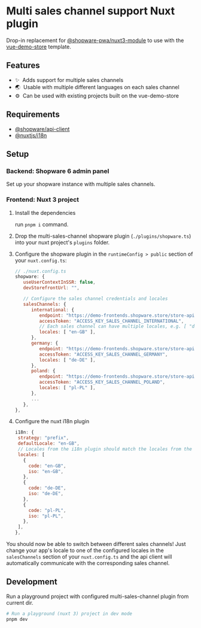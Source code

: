 # Multi sales channel support Nuxt plugin

Drop-in replacement for [@shopware-pwa/nuxt3-module](https://www.npmjs.com/package/@shopware-pwa/nuxt3-module)
to use with the [vue-demo-store](https://github.com/shopware/frontends/tree/main/templates/vue-demo-store) template.

## Features

- ✨ &nbsp;Adds support for multiple sales channels
- 🌏 &nbsp;Usable with multiple different languages on each sales channel
- ⚙️ &nbsp;Can be used with existing projects built on the vue-demo-store

## Requirements

- [@shopware/api-client](https://www.npmjs.com/package/@shopware/api-client)
- [@nuxtjs/i18n](https://www.npmjs.com/package/@nuxtjs/i18n)

## Setup

### Backend: Shopware 6 admin panel

Set up your shopware instance with multiple sales channels.

### Frontend: Nuxt 3 project

1. Install the dependencies

   run `pnpm i` command.

2. Drop the multi-sales-channel shopware plugin (`./plugins/shopware.ts`)
   into your nuxt project's `plugins` folder.

3. Configure the shopware plugin in the `runtimeConfig > public` section of your `nuxt.config.ts`:
   
   ```js
   // ./nuxt.config.ts
   shopware: {
      useUserContextInSSR: false, 
      devStorefrontUrl: "",
   
      // Configure the sales channel credentials and locales
      salesChannels: {
         international: {
            endpoint: "https://demo-frontends.shopware.store/store-api/",
            accessToken: "ACCESS_KEY_SALES_CHANNEL_INTERNATIONAL",
            // Each sales channel can have multiple locales, e.g. [ "de-DE", "en-DE", ... ]
            locales: [ "en-GB" ],
         },
         germany: {
            endpoint: "https://demo-frontends.shopware.store/store-api/",
            accessToken: "ACCESS_KEY_SALES_CHANNEL_GERMANY",
            locales: [ "de-DE" ],
         },
         poland: {
            endpoint: "https://demo-frontends.shopware.store/store-api/",
            accessToken: "ACCESS_KEY_SALES_CHANNEL_POLAND",
            locales: [ "pl-PL" ],
         },
         ...
      },
   },
   ```

4. Configure the nuxt i18n plugin

   ```js
   i18n: {
    strategy: "prefix",
    defaultLocale: "en-GB",
    // Locales from the i18n plugin should match the locales from the sales channel configuration
    locales: [
      {
        code: "en-GB",
        iso: "en-GB",
      },
      {
        code: "de-DE",
        iso: "de-DE",
      },
      {
        code: "pl-PL",
        iso: "pl-PL",
      },
    ],
   },
   ```

You should now be able to switch between different sales channels!
Just change your app's locale to one of the configured locales in the `salesChannels`
section of your `nuxt.config.ts` and the api client will automatically communicate with
the corresponding sales channel.

## Development

Run a playground project with configured multi-sales-channel plugin from current dir.

```bash
# Run a playground (nuxt 3) project in dev mode
pnpm dev
```
